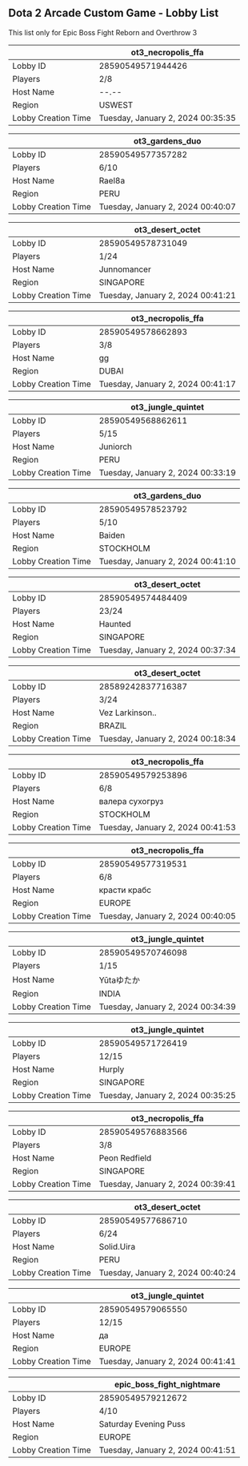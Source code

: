 ## Dota 2 Arcade Custom Game - Lobby List

This list only for Epic Boss Fight Reborn and Overthrow 3

|  | ot3_necropolis_ffa |
| ------ | ------ |
| Lobby ID | 28590549571944426 |
| Players | 2/8 |
| Host Name | --.-- |
| Region | USWEST |
| Lobby Creation Time | Tuesday, January 2, 2024 00:35:35 |


|  | ot3_gardens_duo |
| ------ | ------ |
| Lobby ID | 28590549577357282 |
| Players | 6/10 |
| Host Name | Rael8a |
| Region | PERU |
| Lobby Creation Time | Tuesday, January 2, 2024 00:40:07 |


|  | ot3_desert_octet |
| ------ | ------ |
| Lobby ID | 28590549578731049 |
| Players | 1/24 |
| Host Name | Junnomancer |
| Region | SINGAPORE |
| Lobby Creation Time | Tuesday, January 2, 2024 00:41:21 |


|  | ot3_necropolis_ffa |
| ------ | ------ |
| Lobby ID | 28590549578662893 |
| Players | 3/8 |
| Host Name | gg |
| Region | DUBAI |
| Lobby Creation Time | Tuesday, January 2, 2024 00:41:17 |


|  | ot3_jungle_quintet |
| ------ | ------ |
| Lobby ID | 28590549568862611 |
| Players | 5/15 |
| Host Name | Juniorch |
| Region | PERU |
| Lobby Creation Time | Tuesday, January 2, 2024 00:33:19 |


|  | ot3_gardens_duo |
| ------ | ------ |
| Lobby ID | 28590549578523792 |
| Players | 5/10 |
| Host Name | Baiden |
| Region | STOCKHOLM |
| Lobby Creation Time | Tuesday, January 2, 2024 00:41:10 |


|  | ot3_desert_octet |
| ------ | ------ |
| Lobby ID | 28590549574484409 |
| Players | 23/24 |
| Host Name | Haunted |
| Region | SINGAPORE |
| Lobby Creation Time | Tuesday, January 2, 2024 00:37:34 |


|  | ot3_desert_octet |
| ------ | ------ |
| Lobby ID | 28589242837716387 |
| Players | 3/24 |
| Host Name | Vez Larkinson.. |
| Region | BRAZIL |
| Lobby Creation Time | Tuesday, January 2, 2024 00:18:34 |


|  | ot3_necropolis_ffa |
| ------ | ------ |
| Lobby ID | 28590549579253896 |
| Players | 6/8 |
| Host Name | валера сухогруз |
| Region | STOCKHOLM |
| Lobby Creation Time | Tuesday, January 2, 2024 00:41:53 |


|  | ot3_necropolis_ffa |
| ------ | ------ |
| Lobby ID | 28590549577319531 |
| Players | 6/8 |
| Host Name | красти крабс |
| Region | EUROPE |
| Lobby Creation Time | Tuesday, January 2, 2024 00:40:05 |


|  | ot3_jungle_quintet |
| ------ | ------ |
| Lobby ID | 28590549570746098 |
| Players | 1/15 |
| Host Name | Yūtaゆたか |
| Region | INDIA |
| Lobby Creation Time | Tuesday, January 2, 2024 00:34:39 |


|  | ot3_jungle_quintet |
| ------ | ------ |
| Lobby ID | 28590549571726419 |
| Players | 12/15 |
| Host Name | Hurply |
| Region | SINGAPORE |
| Lobby Creation Time | Tuesday, January 2, 2024 00:35:25 |


|  | ot3_necropolis_ffa |
| ------ | ------ |
| Lobby ID | 28590549576883566 |
| Players | 3/8 |
| Host Name | Peon Redfield |
| Region | SINGAPORE |
| Lobby Creation Time | Tuesday, January 2, 2024 00:39:41 |


|  | ot3_desert_octet |
| ------ | ------ |
| Lobby ID | 28590549577686710 |
| Players | 6/24 |
| Host Name | Solid.Uira |
| Region | PERU |
| Lobby Creation Time | Tuesday, January 2, 2024 00:40:24 |


|  | ot3_jungle_quintet |
| ------ | ------ |
| Lobby ID | 28590549579065550 |
| Players | 12/15 |
| Host Name | да |
| Region | EUROPE |
| Lobby Creation Time | Tuesday, January 2, 2024 00:41:41 |


|  | epic_boss_fight_nightmare |
| ------ | ------ |
| Lobby ID | 28590549579212672 |
| Players | 4/10 |
| Host Name | Saturday Evening Puss |
| Region | EUROPE |
| Lobby Creation Time | Tuesday, January 2, 2024 00:41:51 |


